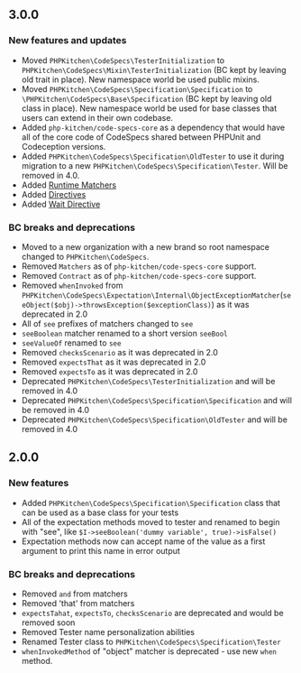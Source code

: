 ## 3.0.0

### New features and updates
* Moved `PHPKitchen\CodeSpecs\TesterInitialization` to `PHPKitchen\CodeSpecs\Mixin\TesterInitialization` (BC kept by leaving old trait in place). New namespace world be used public mixins.
* Moved `PHPKitchen\CodeSpecs\Specification\Specification` to `\PHPKitchen\CodeSpecs\Base\Specification` (BC kept by leaving old class in place). New namespace world be used for base classes that users can extend in their own codebase.
* Added `php-kitchen/code-specs-core` as a dependency that would have all of the core code of CodeSpecs shared between PHPUnit and Codeception versions.
* Added `PHPKitchen\CodeSpecs\Specification\OldTester` to use it during migration to a new `PHPKitchen\CodeSpecs\Specification\Tester`. Will be removed in 4.0.
* Added [Runtime Matchers](https://github.com/php-kitchen/code-specs/blob/master/docs/en/runtime-matchers.md)
* Added [Directives](https://github.com/php-kitchen/code-specs/blob/master/docs/en/directives.md)
* Added [Wait Directive](https://github.com/php-kitchen/code-specs/blob/master/docs/en/examples/directives/wait.md)

### BC breaks and deprecations
* Moved to a new organization with a new brand so root namespace changed to `PHPKitchen\CodeSpecs`.
* Removed `Matchers` as of `php-kitchen/code-specs-core` support.
* Removed `Contract` as of `php-kitchen/code-specs-core` support.
* Removed `whenInvoked` from `PHPKitchen\CodeSpecs\Expectation\Internal\ObjectExceptionMatcher`(`seeObject($obj)->throwsException($exceptionClass)`) as it was deprecated in 2.0
* All of `see` prefixes of matchers changed to `see`
* `seeBoolean`  matcher renamed to a short version `seeBool`
* `seeValueOf` renamed to `see`
* Removed `checksScenario` as it was deprecated in 2.0
* Removed `expectsThat` as it was deprecated in 2.0
* Removed `expectsTo` as it was deprecated in 2.0
* Deprecated `PHPKitchen\CodeSpecs\TesterInitialization` and will be removed in 4.0
* Deprecated `PHPKitchen\CodeSpecs\Specification\Specification` and will be removed in 4.0
* Deprecated `PHPKitchen\CodeSpecs\Specification\OldTester` and will be removed in 4.0

## 2.0.0

### New features
* Added `PHPKitchen\CodeSpecs\Specification\Specification` class that can be used as a base class for your tests
* All of the expectation methods moved to tester and renamed to begin with "see", like `$I->seeBoolean('dummy variable', true)->isFalse()` 
* Expectation methods now can accept name of the value as a first argument to print this name in error output

### BC breaks and deprecations
* Removed `and` from matchers
* Removed 'that' from matchers
* `expectsTahat`, `expectsTo`, `checksScenario` are deprecated and would be removed soon
* Removed Tester name personalization abilities
* Renamed Tester class to `PHPKitchen\CodeSpecs\Specification\Tester`
* `whenInvokedMethod` of "object" matcher is deprecated - use new `when` method.